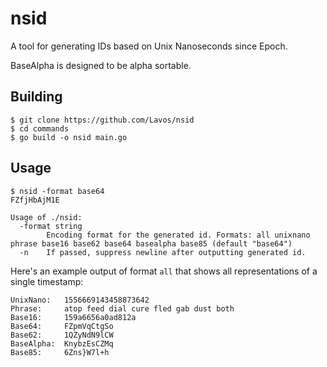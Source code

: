 # nsid

A tool for generating IDs based on Unix Nanoseconds since Epoch.

BaseAlpha is designed to be alpha sortable.

## Building

```
$ git clone https://github.com/Lavos/nsid
$ cd commands
$ go build -o nsid main.go
```

## Usage

```
$ nsid -format base64
FZfjHbAjM1E
```

```
Usage of ./nsid:
  -format string
        Encoding format for the generated id. Formats: all unixnano phrase base16 base62 base64 basealpha base85 (default "base64")
  -n    If passed, suppress newline after outputting generated id.
```

Here's an example output of format `all` that shows all representations of a single timestamp:

```
UnixNano:	1556669143458873642
Phrase:		atop feed dial cure fled gab dust both
Base16:		159a6656a0ad812a
Base64:		FZpmVqCtgSo
Base62:		1QZyNdN9lCW
BaseAlpha:	KnybzEsCZMq
Base85:		6Zns}W7l+h
```
